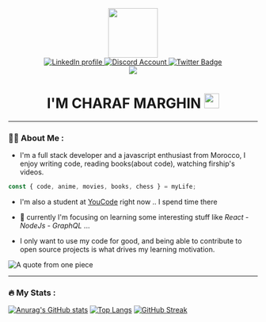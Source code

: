 <div id="header" align="center">
  <img src="https://media.giphy.com/media/h408T6Y5GfmXBKW62l/giphy.gif" width="100"/>
  
  <div id="badges">
    <a href="https://www.linkedin.com/in/charaf-marghin-11b56822a/">
      <img src="https://img.shields.io/badge/LinkedIn-blue?style=for-the-badge&logo=linkedin&logoColor=white" alt="LinkedIn profile"/>
    </a>
    <a href="https://www.discordapp.com/users/802639328550322237">
      <img src="https://img.shields.io/badge/CMarghin-%237289DA.svg?style=for-the-badge&logo=discord&logoColor=white" alt="Discord Account"/>
    </a>
    <a href="https://www.twitter.com/CMarghin">
      <img src="https://img.shields.io/badge/Twitter-blue?style=for-the-badge&logo=twitter&logoColor=white" alt="Twitter Badge"/>
    </a>
  </div>
  <img src="https://komarev.com/ghpvc/?username=CH4R4F"/>
  
  <div>
    <h1>
      I'M CHARAF MARGHIN
      <img src="https://media.giphy.com/media/hvRJCLFzcasrR4ia7z/giphy.gif" width="30px"/>
    </h1>
  </div>
</div>

---

### :man_technologist: About Me :
 - I'm a full stack developer and a javascript enthusiast from Morocco, I enjoy writing code, reading books(about code), watching firship's videos.

```javascript
const { code, anime, movies, books, chess } = myLife;
````
 - I'm also a student at [YouCode](http://www.youcode.ma) right now .. I spend time there

 - 🚧 currently I'm focusing on learning some interesting stuff like *React* - *NodeJs* - *GraphQL* ...
 
 - I only want to use my code for good, and being able to contribute to open source projects is what drives my learning motivation.
 
 <img src="./tiiiitch.jpg" alt="A quote from one piece" />
 
---

### :fire: My Stats :
[![Anurag's GitHub stats](https://github-readme-stats.vercel.app/api?username=CH4R4F&show_icons=true&theme=great-gatsby)](https://github.com/anuraghazra/github-readme-stats)
[![Top Langs](https://github-readme-stats.vercel.app/api/top-langs/?username=CH4R4F&layout=compact&theme=vision-friendly-dark)](https://github.com/anuraghazra/github-readme-stats)
[![GitHub Streak](http://github-readme-streak-stats.herokuapp.com?user=CH4R4F&theme=dark&background=000000)](https://git.io/streak-stats)
